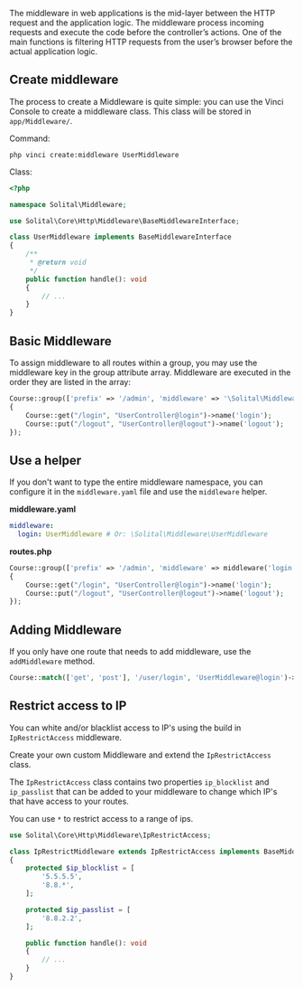 The middleware in web applications is the mid-layer between the HTTP request and the application logic. The middleware process incoming requests and execute the code before the controller’s actions. One of the main functions is filtering HTTP requests from the user’s browser before the actual application logic.

## Create middleware

The process to create a Middleware is quite simple: you can use the Vinci Console to create a middleware class. This class will be stored in `app/Middleware/`.

Command:

```
php vinci create:middleware UserMiddleware
```

Class:
```php
<?php

namespace Solital\Middleware;

use Solital\Core\Http\Middleware\BaseMiddlewareInterface;

class UserMiddleware implements BaseMiddlewareInterface
{
    /**
     * @return void
     */
    public function handle(): void
    {
        // ...
    }
}
```

## Basic Middleware

To assign middleware to all routes within a group, you may use the middleware key in the group attribute array. Middleware are executed in the order they are listed in the array:

```php
Course::group(['prefix' => '/admin', 'middleware' => '\Solital\Middleware\UserMiddleware'], function ()
{
    Course::get("/login", "UserController@login")->name('login');
    Course::put("/logout", "UserController@logout")->name('logout');
});
```

## Use a helper

If you don't want to type the entire middleware namespace, you can configure it in the `middleware.yaml` file and use the `middleware` helper.

**middleware.yaml**

```yaml
middleware:
  login: UserMiddleware # Or: \Solital\Middleware\UserMiddleware
```

**routes.php**

```php
Course::group(['prefix' => '/admin', 'middleware' => middleware('login')], function ()
{
    Course::get("/login", "UserController@login")->name('login');
    Course::put("/logout", "UserController@logout")->name('logout');
});
```

## Adding Middleware

If you only have one route that needs to add middleware, use the `addMiddleware` method.

```php
Course::match(['get', 'post'], '/user/login', 'UserMiddleware@login')->addMiddleware('\Solital\Middleware\UserMiddleware:guest');
```

## Restrict access to IP

You can white and/or blacklist access to IP's using the build in `IpRestrictAccess` middleware.

Create your own custom Middleware and extend the `IpRestrictAccess` class.

The `IpRestrictAccess` class contains two properties `ip_blocklist` and `ip_passlist` that can be added to your middleware to change which IP's that have access to your routes.

You can use `*` to restrict access to a range of ips.

```php
use Solital\Core\Http\Middleware\IpRestrictAccess;

class IpRestrictMiddleware extends IpRestrictAccess implements BaseMiddlewareInterface
{
	protected $ip_blocklist = [
        '5.5.5.5',
        '8.8.*',
    ];

    protected $ip_passlist = [
        '8.8.2.2',
    ];

	public function handle(): void
	{
		// ...
	}
}
```
